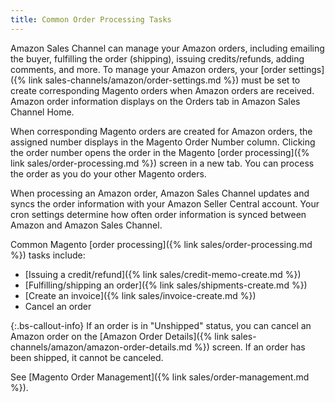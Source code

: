 ```yaml
---
title: Common Order Processing Tasks
---
```


Amazon Sales Channel can manage your Amazon orders, including emailing the buyer, fulfilling the order (shipping), issuing credits/refunds, adding comments, and more. To manage your Amazon orders, your [order settings]({% link sales-channels/amazon/order-settings.md %}) must be set to create corresponding Magento orders when Amazon orders are received. Amazon order information displays on the Orders tab in Amazon Sales Channel Home.

When corresponding Magento orders are created for Amazon orders, the assigned number displays in the Magento Order Number column. Clicking the order number opens the order in the Magento [order processing]({% link sales/order-processing.md %}) screen in a new tab. You can process the order as you do your other Magento orders.

When processing an Amazon order, Amazon Sales Channel updates and syncs the order information with your Amazon Seller Central account. Your cron settings determine how often order information is synced between Amazon and Amazon Sales Channel.

Common Magento [order processing]({% link sales/order-processing.md %}) tasks include:

- [Issuing a credit/refund]({% link sales/credit-memo-create.md %})
- [Fulfilling/shipping an order]({% link sales/shipments-create.md %})
- [Create an invoice]({% link sales/invoice-create.md %})
- Cancel an order

{:.bs-callout-info}
If an order is in "Unshipped" status, you can cancel an Amazon order on the [Amazon Order Details]({% link sales-channels/amazon/amazon-order-details.md %}) screen. If an order has been shipped, it cannot be canceled.

See [Magento Order Management]({% link sales/order-management.md %}).
